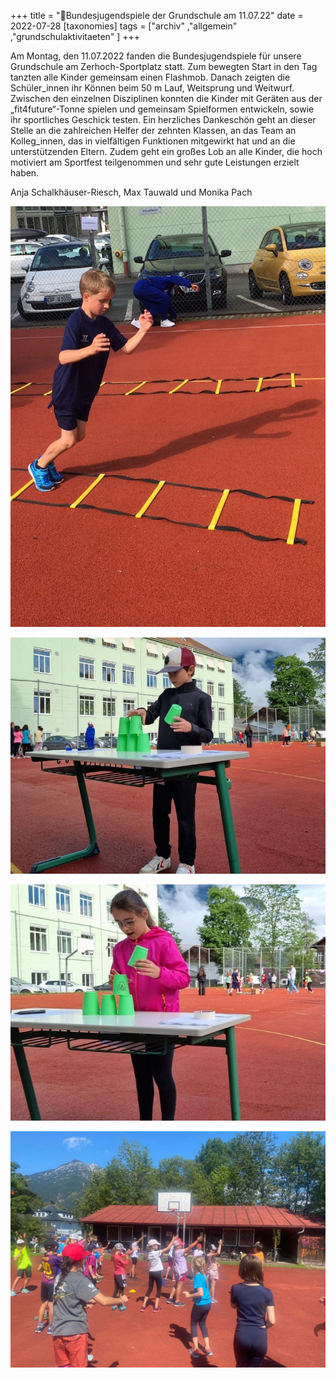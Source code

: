 +++
title = "🎾Bundesjugendspiele der Grundschule am 11.07.22"
date = 2022-07-28
[taxonomies]
tags = ["archiv" ,"allgemein" ,"grundschulaktivitaeten" ]
+++

Am Montag, den 11.07.2022 fanden die Bundesjugendspiele für unsere Grundschule am Zerhoch-Sportplatz statt. Zum bewegten Start in den Tag tanzten alle Kinder gemeinsam einen Flashmob. Danach zeigten die Schüler_innen ihr Können beim 50 m Lauf, Weitsprung und Weitwurf. Zwischen den einzelnen Disziplinen konnten die Kinder mit Geräten aus der „fit4future“-Tonne spielen und gemeinsam Spielformen entwickeln, sowie ihr sportliches Geschick testen. Ein herzliches Dankeschön geht an dieser Stelle an die zahlreichen Helfer der zehnten Klassen, an das Team an Kolleg_innen, das in vielfältigen Funktionen mitgewirkt hat und an die unterstützenden Eltern. Zudem geht ein großes Lob an alle Kinder, die hoch motiviert am Sportfest teilgenommen und sehr gute Leistungen erzielt haben.

Anja Schalkhäuser-Riesch, Max Tauwald und Monika Pach

![](images/Aktionstag-BDS-II-767x1024.jpeg)

![](images/Aktionstag-BDS-III.jpeg)

![](images/Aktionstag-BDS-IV.jpeg)

![](images/image1-1-1024x768.jpeg)
